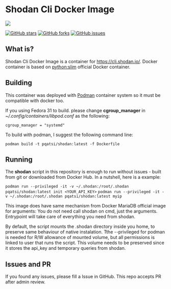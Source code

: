 # Shodan Cli Docker Image

![](https://blog.shodan.io/content/images/2015/02/shodan-logo-white.png)

[![GitHub stars](https://img.shields.io/github/stars/leleobhz/docker-shodan?style=social)](https://github.com/leleobhz/docker-shodan/stargazers) [![GitHub forks](https://img.shields.io/github/forks/leleobhz/docker-shodan?style=social)](https://github.com/leleobhz/docker-shodan/network) [![GitHub issues](https://img.shields.io/github/issues/leleobhz/docker-shodan?style=social)](https://github.com/leleobhz/docker-shodan/issues) 

## What is?

Shodan Cli Docker Image is a container for https://cli.shodan.io/. Docker container is based on [python:slim](https://hub.docker.com/_/python "python:slim") official Docker container.

## Building

This container was deployed with [Podman](https://podman.io/ "Podman") container system so it must be compatible with docker too.

If you using Fedora 31 to build. please change **cgroup_manager** in *~/.config/containers/libpod.conf* as the following:

    cgroup_manager = "systemd"
    

To build with podman, I suggest the following command line:

`podman build -t pqatsi/shodan:latest -f Dockerfile`

## Running

The **shodan** script in this repository is enough to run without issues - built from git or downloaded from Docker Hub. In a nutshell, here is a example:

`podman run --privileged -it -v ~/.shodan:/root/.shodan pqatsi/shodan:latest init <YOUR_API_KEY>`
`podman run --privileged -it -v ~/.shodan:/root/.shodan pqatsi/shodan:latest myip`

This image does have same mechanism from Docker MariaDB official image for arguments: You do not need call shodan on cmd, just the arguments. Entrypoint will take care of everything you need from shodan.

By default, the script mounts the .shodan directory inside you home, to preserve same behaviour of native instalation. Tthe --privileged for podman is needed for R/W allowance of mounted volume, but all permissions is linked to user that runs the script. This volume needs to be preserved since it stores the api_key and temporary queries from shodan.

## Issues and PR

If you found any issues, please fill a Issue in GitHub. This repo accepts PR after admin review.
